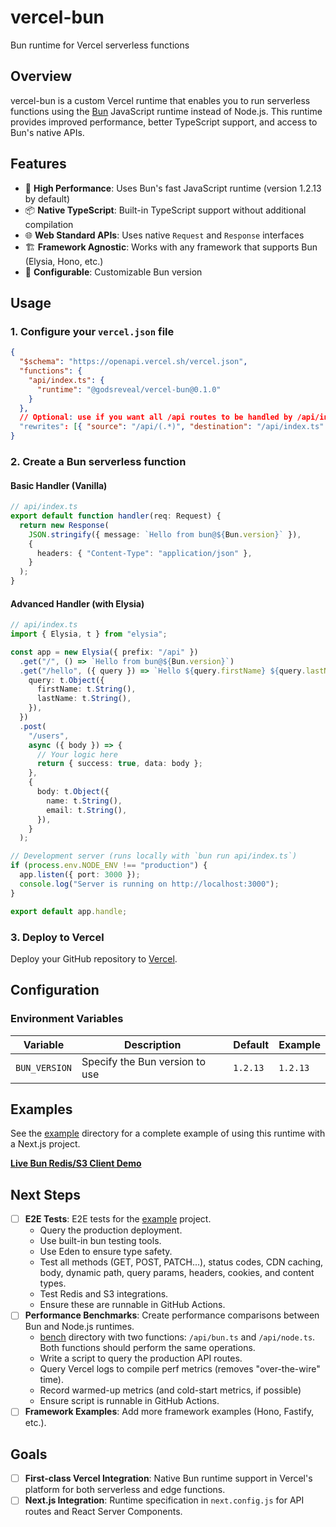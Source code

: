 # vercel-bun

Bun runtime for Vercel serverless functions

## Overview

vercel-bun is a custom Vercel runtime that enables you to run serverless functions using the [Bun](https://bun.sh) JavaScript runtime instead of Node.js. This runtime provides improved performance, better TypeScript support, and access to Bun's native APIs.

## Features

- 🚀 **High Performance**: Uses Bun's fast JavaScript runtime (version 1.2.13 by default)
- 📦 **Native TypeScript**: Built-in TypeScript support without additional compilation
- 🌐 **Web Standard APIs**: Uses native `Request` and `Response` interfaces
- 🏗️ **Framework Agnostic**: Works with any framework that supports Bun (Elysia, Hono, etc.)
- 🔧 **Configurable**: Customizable Bun version

## Usage

### 1. Configure your `vercel.json` file

```json
{
  "$schema": "https://openapi.vercel.sh/vercel.json",
  "functions": {
    "api/index.ts": {
      "runtime": "@godsreveal/vercel-bun@0.1.0"
    }
  },
  // Optional: use if you want all /api routes to be handled by /api/index.ts
  "rewrites": [{ "source": "/api/(.*)", "destination": "/api/index.ts" }]
}
```

### 2. Create a Bun serverless function

#### Basic Handler (Vanilla)

```typescript
// api/index.ts
export default function handler(req: Request) {
  return new Response(
    JSON.stringify({ message: `Hello from bun@${Bun.version}` }),
    {
      headers: { "Content-Type": "application/json" },
    }
  );
}
```

#### Advanced Handler (with Elysia)

```typescript
// api/index.ts
import { Elysia, t } from "elysia";

const app = new Elysia({ prefix: "/api" })
  .get("/", () => `Hello from bun@${Bun.version}`)
  .get("/hello", ({ query }) => `Hello ${query.firstName} ${query.lastName}`, {
    query: t.Object({
      firstName: t.String(),
      lastName: t.String(),
    }),
  })
  .post(
    "/users",
    async ({ body }) => {
      // Your logic here
      return { success: true, data: body };
    },
    {
      body: t.Object({
        name: t.String(),
        email: t.String(),
      }),
    }
  );

// Development server (runs locally with `bun run api/index.ts`)
if (process.env.NODE_ENV !== "production") {
  app.listen({ port: 3000 });
  console.log("Server is running on http://localhost:3000");
}

export default app.handle;
```

### 3. Deploy to Vercel

Deploy your GitHub repository to [Vercel](https://vercel.com/docs/git#deploying-a-git-repository).

## Configuration

### Environment Variables

| Variable      | Description                    | Default  | Example  |
| ------------- | ------------------------------ | -------- | -------- |
| `BUN_VERSION` | Specify the Bun version to use | `1.2.13` | `1.2.13` |

## Examples

See the [example](./example) directory for a complete example of using this runtime with a Next.js project.

**[Live Bun Redis/S3 Client Demo](https://vercel-bun-nine.vercel.app)**

## Next Steps

- [ ] **E2E Tests**: E2E tests for the [example](./example) project.
    - Query the production deployment.
    - Use built-in bun testing tools.
    - Use Eden to ensure type safety.
    - Test all methods (GET, POST, PATCH...), status codes, CDN caching, body, dynamic path, query params, headers, cookies, and content types.
    - Test Redis and S3 integrations.
    - Ensure these are runnable in GitHub Actions.
- [ ] **Performance Benchmarks**: Create performance comparisons between Bun and Node.js runtimes.
    - [bench](./bench) directory with two functions: `/api/bun.ts` and `/api/node.ts`. Both functions should perform the same operations.
    - Write a script to query the production API routes.
    - Query Vercel logs to compile perf metrics (removes "over-the-wire" time).
    - Record warmed-up metrics (and cold-start metrics, if possible)
    - Ensure script is runnable in GitHub Actions.
- [ ] **Framework Examples**: Add more framework examples (Hono, Fastify, etc.).

## Goals

- [ ] **First-class Vercel Integration**: Native Bun runtime support in Vercel's platform for both serverless and edge functions.
- [ ] **Next.js Integration**: Runtime specification in `next.config.js` for API routes and React Server Components.
